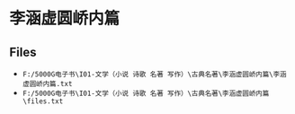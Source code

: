 # 李涵虚圆峤内篇

## Files

- `F:/5000G电子书\I01-文学（小说 诗歌 名著 写作）\古典名著\李涵虚圆峤内篇\李涵虚圆峤内篇.txt`
- `F:/5000G电子书\I01-文学（小说 诗歌 名著 写作）\古典名著\李涵虚圆峤内篇\files.txt`
